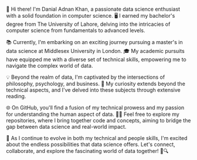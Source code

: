 👋 Hi there! I'm Danial Adnan Khan, a passionate data science enthusiast with a solid foundation in computer science. 🖥️ I earned my bachelor's degree from The University of Lahore, delving into the intricacies of computer science from fundamentals to advanced levels.

📚 Currently, I'm embarking on an exciting journey pursuing a master's in data science at Middlesex University in London. 🎓 My academic pursuits have equipped me with a diverse set of technical skills, empowering me to navigate the complex world of data.

💡 Beyond the realm of data, I'm captivated by the intersections of philosophy, psychology, and business. 🤔 My curiosity extends beyond the technical aspects, and I've delved into these subjects through extensive reading.

🌐 On GitHub, you'll find a fusion of my technical prowess and my passion for understanding the human aspect of data. 🤖💬 Feel free to explore my repositories, where I bring together code and concepts, aiming to bridge the gap between data science and real-world impact.

📖 As I continue to evolve in both my technical and people skills, I'm excited about the endless possibilities that data science offers. Let's connect, collaborate, and explore the fascinating world of data together! 🚀🔍
